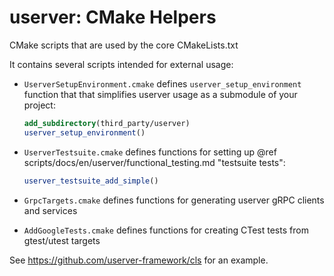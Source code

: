 # userver: CMake Helpers

CMake scripts that are used by the core CMakeLists.txt

It contains several scripts intended for external usage:

* `UserverSetupEnvironment.cmake` defines `userver_setup_environment` function
  that that simplifies userver usage as a submodule of your project:

  ```cmake
  add_subdirectory(third_party/userver)
  userver_setup_environment()
  ```

* `UserverTestsuite.cmake` defines functions for setting up
  @ref scripts/docs/en/userver/functional_testing.md "testsuite tests":

  ```cmake
  userver_testsuite_add_simple()
  ```

* `GrpcTargets.cmake` defines functions for generating userver gRPC
  clients and services

* `AddGoogleTests.cmake` defines functions for creating CTest tests
  from gtest/utest targets

See https://github.com/userver-framework/cls for an example.
